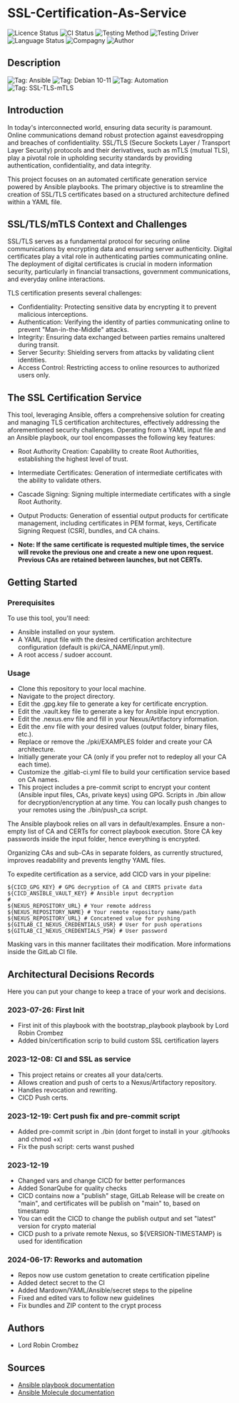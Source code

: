 # SSL-Certification-As-Service

![Licence Status](https://img.shields.io/badge/licence-MIT-brightgreen)
![CI Status](https://img.shields.io/badge/CI-success-brightgreen)
![Testing Method](https://img.shields.io/badge/Testing%20Method-Ansible%20Molecule-blueviolet)
![Testing Driver](https://img.shields.io/badge/Testing%20Driver-docker-blueviolet)
![Language Status](https://img.shields.io/badge/language-Ansible-red)
![Compagny](https://img.shields.io/badge/Compagny-Labo--CBZ-blue)
![Author](https://img.shields.io/badge/Author-Lord%20Robin%20Cbz-blue)

## Description

![Tag: Ansible](https://img.shields.io/badge/Tech-Ansible-orange)
![Tag: Debian 10-11](https://img.shields.io/badge/Tech-Debian%2010--11-orange)
![Tag: Automation](https://img.shields.io/badge/Tech-Automation-orange)
![Tag: SSL-TLS-mTLS](https://img.shields.io/badge/Tech-SSL--TLS--mTLS-orange)

## Introduction

In today's interconnected world, ensuring data security is paramount. Online communications demand robust protection against eavesdropping and breaches of confidentiality. SSL/TLS (Secure Sockets Layer / Transport Layer Security) protocols and their derivatives, such as mTLS (mutual TLS), play a pivotal role in upholding security standards by providing authentication, confidentiality, and data integrity.

This project focuses on an automated certificate generation service powered by Ansible playbooks. The primary objective is to streamline the creation of SSL/TLS certificates based on a structured architecture defined within a YAML file.

## SSL/TLS/mTLS Context and Challenges

SSL/TLS serves as a fundamental protocol for securing online communications by encrypting data and ensuring server authenticity. Digital certificates play a vital role in authenticating parties communicating online. The deployment of digital certificates is crucial in modern information security, particularly in financial transactions, government communications, and everyday online interactions.

TLS certification presents several challenges:

* Confidentiality: Protecting sensitive data by encrypting it to prevent malicious interceptions.
* Authentication: Verifying the identity of parties communicating online to prevent "Man-in-the-Middle" attacks.
* Integrity: Ensuring data exchanged between parties remains unaltered during transit.
* Server Security: Shielding servers from attacks by validating client identities.
* Access Control: Restricting access to online resources to authorized users only.

## The SSL Certification Service

This tool, leveraging Ansible, offers a comprehensive solution for creating and managing TLS certification architectures, effectively addressing the aforementioned security challenges. Operating from a YAML input file and an Ansible playbook, our tool encompasses the following key features:

* Root Authority Creation: Capability to create Root Authorities, establishing the highest level of trust.
* Intermediate Certificates: Generation of intermediate certificates with the ability to validate others.
* Cascade Signing: Signing multiple intermediate certificates with a single Root Authority.
* Output Products: Generation of essential output products for certificate management, including certificates in PEM format, keys, Certificate Signing Request (CSR), bundles, and CA chains.

* **Note: If the same certificate is requested multiple times, the service will revoke the previous one and create a new one upon request. Previous CAs are retained between launches, but not CERTs.**

## Getting Started

### Prerequisites

To use this tool, you'll need:

* Ansible installed on your system.
* A YAML input file with the desired certification architecture configuration (default is pki/CA_NAME/input.yml).
* A root access / sudoer account.

### Usage

* Clone this repository to your local machine.
* Navigate to the project directory.
* Edit the .gpg.key file to generate a key for certificate encryption.
* Edit the .vault.key file to generate a key for Ansible input encryption.
* Edit the .nexus.env file and fill in your Nexus/Artifactory information.
* Edit the .env file with your desired values (output folder, binary files, etc.).
* Replace or remove the ./pki/EXAMPLES folder and create your CA architecture.
* Initially generate your CA (only if you prefer not to redeploy all your CA each time).
* Customize the .gitlab-ci.yml file to build your certification service based on CA names.
* This project includes a pre-commit script to encrypt your content (Ansible input files, CAs, private keys) using GPG. Scripts in ./bin allow for decryption/encryption at any time. You can locally push changes to your remotes using the ./bin/push_ca script.

The Ansible playbook relies on all vars in default/examples. Ensure a non-empty list of CA and CERTs for correct playbook execution. Store CA key passwords inside the input folder, hence everything is encrypted.

Organizing CAs and sub-CAs in separate folders, as currently structured, improves readability and prevents lengthy YAML files.

To expedite certification as a service, add CICD vars in your pipeline:

```SHELL
${CICD_GPG_KEY} # GPG decryption of CA and CERTS private data
${CICD_ANSIBLE_VAULT_KEY} # Ansible input decryption
#
${NEXUS_REPOSITORY_URL} # Your remote address
${NEXUS_REPOSITORY_NAME} # Your remote repository name/path
${NEXUS_REPOSITORY_URL} # Concatened value for pushing
${GITLAB_CI_NEXUS_CREDENTIALS_USR} # User for push operations
${GITLAB_CI_NEXUS_CREDENTIALS_PSW} # User password
```

Masking vars in this manner facilitates their modification. More informations inside the GitLab CI file.

## Architectural Decisions Records

Here you can put your change to keep a trace of your work and decisions.

### 2023-07-26: First Init

* First init of this playbook with the bootstrap_playbook playbook by Lord Robin Crombez
* Added bin/certification scrip to build custom SSL certification layers

### 2023-12-08: CI and SSL as service

* This project retains or creates all your data/certs.
* Allows creation and push of certs to a Nexus/Artifactory repository.
* Handles revocation and rewriting.
* CICD Push certs.

### 2023-12-19: Cert push fix and pre-commit script

* Added pre-commit script in ./bin (dont forget to install in your .git/hooks and chmod +x)
* Fix the push script: certs wanst pushed

### 2023-12-19

* Changed vars and change CICD for better performances
* Added SonarQube for quality checks
* CICD contains now a "publish" stage, GitLab Release will be create on "main", and certificates will be publish on "main" to, based on timestamp
* You can edit the CICD to change the publish output and set "latest" version for crypto material
* CICD push to a private remote Nexus, so ${VERSION-TIMESTAMP} is used for identification

### 2024-06-17: Reworks and automation

* Repos now use custom genetation to create certification pipeline
* Added detect secret to the CI
* Added Mardown/YAML/Ansible/secret steps to the pipeline
* Fixed and edited vars to follow new guidelines
* Fix bundles and ZIP content to the crypt process

## Authors

* Lord Robin Crombez

## Sources

* [Ansible playbook documentation](https://docs.ansible.com/ansible/latest/playbook_guide/playbooks_reuse_playbooks.html)
* [Ansible Molecule documentation](https://molecule.readthedocs.io/)
